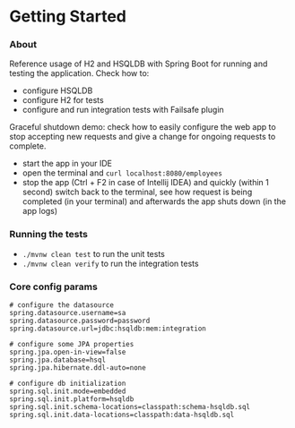# Getting Started

### About

Reference usage of H2 and HSQLDB with Spring Boot for running and testing the application. Check how
to:

* configure HSQLDB
* configure H2 for tests
* configure and run integration tests with Failsafe plugin

Graceful shutdown demo: check how to easily configure the web app to stop accepting new requests and
give a change for ongoing requests to complete.

* start the app in your IDE
* open the terminal and `curl localhost:8080/employees`
* stop the app (Ctrl + F2 in case of Intellij IDEA) and quickly (within 1 second) switch back to the
  terminal, see how request is being completed (in your terminal) and afterwards the app shuts
  down (in the app logs)

### Running the tests

* `./mvnw clean test` to run the unit tests
* `./mvnw clean verify` to run the integration tests

### Core config params

```
# configure the datasource
spring.datasource.username=sa
spring.datasource.password=password
spring.datasource.url=jdbc:hsqldb:mem:integration

# configure some JPA properties
spring.jpa.open-in-view=false
spring.jpa.database=hsql
spring.jpa.hibernate.ddl-auto=none

# configure db initialization
spring.sql.init.mode=embedded
spring.sql.init.platform=hsqldb
spring.sql.init.schema-locations=classpath:schema-hsqldb.sql
spring.sql.init.data-locations=classpath:data-hsqldb.sql
```

